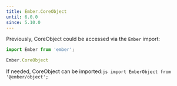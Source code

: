 ```yaml
---
title: Ember.CoreObject
until: 6.0.0
since: 5.10.0
---
```



Previously, CoreObject could be accessed via the `Ember` import:
```js
import Ember from 'ember';

Ember.CoreObject
```

 If needed, CoreObject can be imported:```js
import EmberObject from '@ember/object';```
